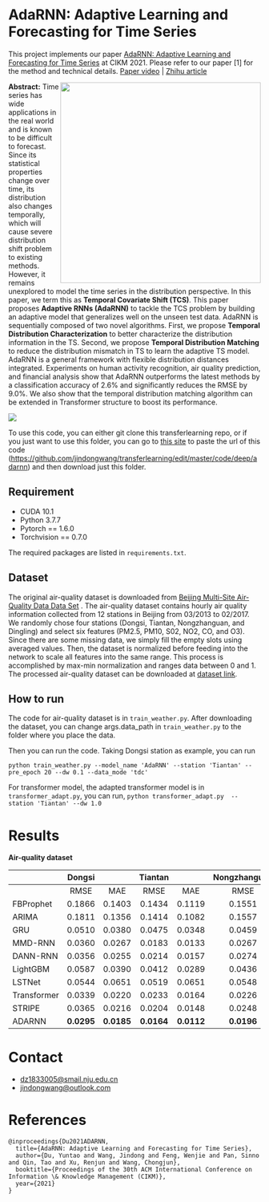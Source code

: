 # AdaRNN: Adaptive Learning and Forecasting for Time Series

This project implements our paper [AdaRNN: Adaptive Learning and Forecasting for Time Series](https://arxiv.org/abs/2108.04443) at CIKM 2021. Please refer to our paper [1] for the method and technical details.  [Paper video](https://www.bilibili.com/video/BV1Gh411B7rj/) | [Zhihu article](https://zhuanlan.zhihu.com/p/398036372)

<img src = "https://z3.ax1x.com/2021/08/13/fslCgH.png" align = "right" width = "400">

**Abstract:** Time series has wide applications in the real world and is known to be difficult to forecast. Since its statistical properties change over time, its distribution also changes temporally, which will cause severe distribution shift problem to existing methods. However, it remains unexplored to model the time series in the distribution perspective. In this paper, we term this as **Temporal Covariate Shift (TCS)**. This paper proposes **Adaptive RNNs (AdaRNN)** to tackle the TCS problem by building an adaptive model that generalizes well on the unseen test data. AdaRNN is sequentially composed of two novel algorithms. First, we propose **Temporal Distribution Characterization** to better characterize the distribution information in the TS. Second, we propose **Temporal Distribution Matching** to reduce the distribution mismatch in TS to learn the adaptive TS model. AdaRNN is a general framework with flexible distribution distances integrated. Experiments on human activity recognition, air quality prediction, and financial analysis show that AdaRNN outperforms the latest methods by a classification accuracy of 2.6% and significantly reduces the RMSE by 9.0%. We also show that the temporal distribution matching algorithm can be extended in Transformer structure to boost its performance.

![](https://z3.ax1x.com/2021/08/13/fslkDI.png)

To use this code, you can either git clone this transferlearning repo, or if you just want to use this folder, you can go to [this site](https://minhaskamal.github.io/DownGit/#/home) to paste the url of this code (https://github.com/jindongwang/transferlearning/edit/master/code/deep/adarnn) and then download just this folder.

## Requirement

- CUDA 10.1 
- Python 3.7.7
- Pytorch == 1.6.0
- Torchvision == 0.7.0

The required packages are listed in `requirements.txt`. 


## Dataset 

The original air-quality dataset is downloaded from [Beijing Multi-Site Air-Quality Data Data Set](https://archive.ics.uci.edu/ml/datasets/Beijing+Multi-Site+Air-Quality+Data) . The air-quality dataset contains hourly air quality information collected from 12 stations in Beijing from 03/2013 to 02/2017. We randomly chose four stations (Dongsi, Tiantan, Nongzhanguan, and Dingling) and select six features (PM2.5, PM10, S02, NO2, CO, and O3). Since there are some missing data, we simply fill the empty slots using averaged values. Then, the dataset is normalized before feeding into the network to scale all features into the same range. This process is accomplished by max-min normalization and ranges data between 0 and 1. The processed  air-quality dataset can be downloaded at [dataset link](https://box.nju.edu.cn/f/2239259e06dd4f4cbf64/?dl=1). 


## How to run

The code for air-quality dataset is in `train_weather.py`. After downloading the dataset, you can change args.data_path in `train_weather.py` to the folder where you place the data.

Then you can run the code. Taking Dongsi station as example, you can run 

`python train_weather.py --model_name 'AdaRNN' --station 'Tiantan' --pre_epoch 20 --dw 0.1 --data_mode 'tdc'`

For transformer model, the adapted transformer model is in `transformer_adapt.py`, you can run,
`python transformer_adapt.py  --station 'Tiantan' --dw 1.0`

# Results

**Air-quality dataset**

|             |  Dongsi |         | Tiantan |         | Nongzhanguan |         | Dingling |         |
|-------------|:-------:|:-------:|:-------:|:-------:|:------------:|:-------:|:--------:|:-------:|
|             |   RMSE  |   MAE   |   RMSE  |   MAE   |     RMSE     |   MAE   |   RMSE   |   MAE   |
| FBProphet   | 0.1866  | 0.1403  | 0.1434  | 0.1119  |    0.1551    | 0.1221  |  0.0932  | 0.0736  |
| ARIMA       | 0.1811  | 0.1356  | 0.1414  | 0.1082  |    0.1557    | 0.1156  |  0.0922  | 0.0709  |
| GRU         | 0.0510  | 0.0380  | 0.0475  | 0.0348  |    0.0459    | 0.0330  |  0.0347  | 0.0244  |
| MMD-RNN     | 0.0360  | 0.0267  | 0.0183  | 0.0133  |    0.0267    | 0.0197  |  0.0288  | 0.0168  |
| DANN-RNN    | 0.0356  | 0.0255  | 0.0214  | 0.0157  |    0.0274    | 0.0203  |  0.0291  | 0.0211  |
| LightGBM    | 0.0587  | 0.0390  | 0.0412  | 0.0289  |    0.0436    | 0.0319  |  0.0322  | 0.0210  |
| LSTNet      | 0.0544  | 0.0651  | 0.0519  | 0.0651  |    0.0548    | 0.0696  |  0.0599  | 0.0705  |
| Transformer | 0.0339  | 0.0220  | 0.0233  | 0.0164  |    0.0226    | 0.0181  |  0.0263  | 0.0163  |
| STRIPE      | 0.0365  | 0.0216  | 0.0204  | 0.0148  |    0.0248    | 0.0154  |  0.0304  | 0.0139  |
| ADARNN      | **0.0295**  | **0.0185**  | **0.0164**  | **0.0112**  |    **0.0196**    | **0.0122**  |  **0.0233**  | **0.0150**  |

# Contact

- dz1833005@smail.nju.edu.cn
- jindongwang@outlook.com


# References

```
@inproceedings{Du2021ADARNN,
  title={AdaRNN: Adaptive Learning and Forecasting for Time Series},
  author={Du, Yuntao and Wang, Jindong and Feng, Wenjie and Pan, Sinno and Qin, Tao and Xu, Renjun and Wang, Chongjun},
  booktitle={Proceedings of the 30th ACM International Conference on Information \& Knowledge Management (CIKM)},
  year={2021}
}
```
